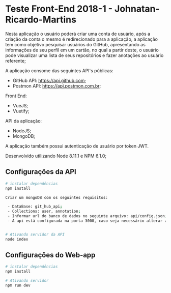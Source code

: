 # Teste Front-End 2018-1 - Johnatan-Ricardo-Martins

Nesta aplicação o usuário poderá criar uma conta de usuário, após a criação da conta o mesmo é redirecionado para a aplicação, a aplicação tem como objetivo pesquisar usuários do GitHub, apresentando as informações de seu perfil em um cartão, no qual a partir deste, o usuário pode visualizar uma lista de seus repositórios e fazer anotações ao usuário referente;

A aplicação consome das seguintes API's públicas:

* GitHub API: https://api.github.com;
* Postmon API: https://api.postmon.com.br;

Front End:

- VueJS;
- Vuetify;

API da aplicação:

- NodeJS;
- MongoDB;

A aplicação também possui autenticação de usuário por token JWT.

Desenvolvido utilizando Node 8.11.1 e NPM 6.1.0;

## Configurações da API

``` bash
# instalar dependências
npm install

Criar um mongoDB com os seguintes requisitos:

 - DataBase: git_hub_api;
 - Collections: user, annotation;
 - Informar url do banco de dados no seguinte arquivo: api/config.json;
 - A api está configurada na porta 3000, caso seja necessário alterar a mesma, basta alterar a porta no arquivo: api/index.js, caso altere a porta da API, é necessário alterar a API_URL no seguinte arquivo: web-app/config/dev.env.js;


# Ativando servidor da API
node index

```

## Configurações do Web-app

``` bash
# instalar dependências
npm install

# Ativando servidor
npm run dev

```
